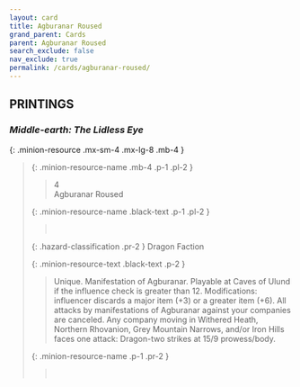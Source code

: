 ```yaml
---
layout: card
title: Agburanar Roused
grand_parent: Cards
parent: Agburanar Roused
search_exclude: false
nav_exclude: true
permalink: /cards/agburanar-roused/
---
```


## PRINTINGS


### _Middle-earth: The Lidless Eye_

{: .minion-resource .mx-sm-4 .mx-lg-8 .mb-4 }
> {: .minion-resource-name .mb-4 .p-1 .pl-2 }
> > <div class="hazard-mp">4</div>
> > <div class="card-name">Agburanar Roused</div>
>
> {: .minion-resource-name .black-text .p-1 .pl-2 }
> > &nbsp;
>
> {: .hazard-classification .pr-2 }
> Dragon Faction
>
> {: .minion-resource-text .black-text .p-2 }
> > Unique. Manifestation of Agburanar. Playable at Caves of Ulund if the influence check is greater than 12.  Modifications: influencer discards a major item (+3) or a greater item (+6). All attacks by manifestations of Agburanar against your companies are canceled. Any company moving in Withered Heath, Northern Rhovanion, Grey Mountain Narrows, and/or Iron Hills faces one attack: Dragon-two strikes at 15/9 prowess/body. 
> 
> {: .minion-resource-name .p-1 .pr-2 }
> > <div class="card-shield"></div>
> > <div class="card-corruption-white">&nbsp;</div>
